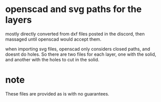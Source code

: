 # openscad and svg paths for the layers

mostly directly converted from dxf files posted in the discord, then massaged until openscad would accept them.

when importing svg files, openscad only considers closed paths, and doesnt do holes. So there are two files for each layer, one with the solid, and another with the holes to cut in the solid.


# note

These files are provided as is with no guarantees.